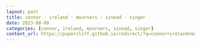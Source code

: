 ```yaml
---
layout: post
title: connor · ireland · mourners · sinead · singer
date: 2023-08-08
categories: [connor, ireland, mourners, sinead, singer]
content_url: https://papercliff.github.io/redirect/?q=connor+ireland+mourners+sinead+singer&tbs=cdr:1,cd_min:8/7/2023,cd_max:8/9/2023
---
```

